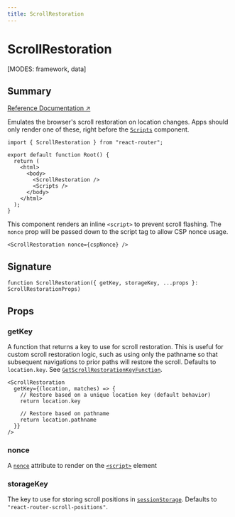 ```yaml
---
title: ScrollRestoration
---
```


# ScrollRestoration

<!--
⚠️ ⚠️ IMPORTANT ⚠️ ⚠️ 

Thank you for helping improve our documentation!

This file is auto-generated from the JSDoc comments in the source
code, so please edit the JSDoc comments in the file below and this
file will be re-generated once those changes are merged.

https://github.com/remix-run/react-router/blob/main/packages/react-router/lib/dom/lib.tsx
-->

[MODES: framework, data]

## Summary

[Reference Documentation ↗](https://api.reactrouter.com/v7/functions/react_router.ScrollRestoration.html)

Emulates the browser's scroll restoration on location changes. Apps should only render one of these, right before the [`Scripts`](../components/Scripts) component.

```tsx
import { ScrollRestoration } from "react-router";

export default function Root() {
  return (
    <html>
      <body>
        <ScrollRestoration />
        <Scripts />
      </body>
    </html>
  );
}
```

This component renders an inline `<script>` to prevent scroll flashing. The `nonce` prop will be passed down to the script tag to allow CSP nonce usage.

```tsx
<ScrollRestoration nonce={cspNonce} />
```

## Signature

```tsx
function ScrollRestoration({ getKey, storageKey, ...props }: ScrollRestorationProps)
```

## Props

### getKey

A function that returns a key to use for scroll restoration. This is useful
for custom scroll restoration logic, such as using only the pathname so
that subsequent navigations to prior paths will restore the scroll. Defaults
to `location.key`. See [`GetScrollRestorationKeyFunction`](https://api.reactrouter.com/v7/interfaces/react_router.GetScrollRestorationKeyFunction.html).

```tsx
<ScrollRestoration
  getKey={(location, matches) => {
    // Restore based on a unique location key (default behavior)
    return location.key

    // Restore based on pathname
    return location.pathname
  }}
/>
```

### nonce

A [`nonce`](https://developer.mozilla.org/en-US/docs/Web/HTML/Reference/Global_attributes/nonce)
attribute to render on the [`<script>`](https://developer.mozilla.org/en-US/docs/Web/HTML/Reference/Elements/script)
element

### storageKey

The key to use for storing scroll positions in [`sessionStorage`](https://developer.mozilla.org/en-US/docs/Web/API/Window/sessionStorage).
Defaults to `"react-router-scroll-positions"`.

